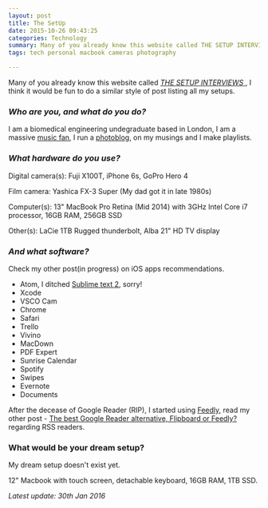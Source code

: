 ```yaml
---
layout: post
title: The SetUp
date: 2015-10-26 09:43:25
categories: Technology
summary: Many of you already know this website called THE SETUP INTERVIEWS, I think it would be fun to do a similar style of post listing all my setups.
tags: tech personal macbook cameras photography

---
```


Many of you already know this website called [*THE SETUP INTERVIEWS*
](/https://usesthis.com/), I think it would be fun to do a similar style of post listing all my setups.

### *Who are you, and what do you do?*

I am a biomedical engineering undegraduate based in London, I am a massive [music fan](/http://www.last.fm/user/taylorhxu), I run a [photoblog](/http://taylorxuphotos.tumblr.com/), on my musings and I make playlists.

### *What hardware do you use?*

Digital camera(s): Fuji X100T, iPhone 6s, GoPro Hero 4

Film camera: Yashica FX-3 Super (My dad got it in late 1980s)

Computer(s): 13" MacBook Pro Retina (Mid 2014) with 3GHz Intel Core i7 processor, 16GB RAM, 256GB SSD

Other(s): LaCie 1TB Rugged thunderbolt, Alba 21" HD TV display

### *And what software?*

Check my other post(in progress) on iOS apps recommendations.

- Atom, I ditched [Sublime text 2](/http://www.sublimetext.com/2), sorry!
- Xcode
- VSCO Cam 
- Chrome
- Safari
- Trello
- Vivino
- MacDown
- PDF Expert
- Sunrise Calendar
- Spotify
- Swipes
- Evernote
- Documents

After the decease of Google Reader (RIP), I started using [Feedly](/https://feedly.com/), read my other post - [The best Google Reader alternative, Flipboard or Feedly?](/http://taylorhxu.com/reviews/2013/10/11/the-best-google-reader-alternative/) regarding RSS readers.


### What would be your dream setup?

My dream setup doesn't exist yet. 

12" Macbook with touch screen, detachable keyboard, 16GB RAM, 1TB SSD.

*Latest update: 30th Jan 2016*